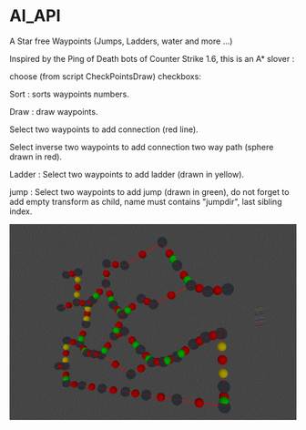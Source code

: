 # AI_API
A Star free Waypoints (Jumps, Ladders, water and more ...)

Inspired by the Ping of Death bots of Counter Strike 1.6, this is an A* slover :

choose (from script CheckPointsDraw) checkboxs:

Sort : sorts waypoints numbers.

Draw : draw waypoints.

Select two waypoints to add connection (red line).

Select inverse two waypoints to add connection two way path (sphere drawn in red).

Ladder : Select two waypoints to add ladder (drawn in yellow).

jump : Select two waypoints to add jump (drawn in green), do not forget to add empty transform as child, name must contains "jumpdir", last sibling index.

![Alt text](Screenshot_1.gif?raw=true "pic")


